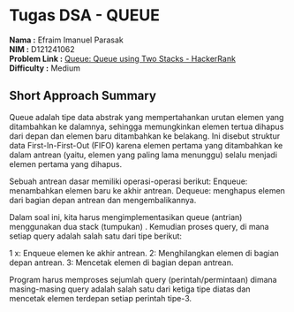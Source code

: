 # Tugas DSA - QUEUE

**Nama          :** Efraim Imanuel Parasak  
**NIM           :** D121241062  
**Problem Link  :** [Queue: Queue using Two Stacks - HackerRank](https://www.hackerrank.com/challenges/queue-using-two-stacks/problem)  
**Difficulty    :** Medium  

## Short Approach Summary

Queue adalah tipe data abstrak yang mempertahankan urutan elemen yang ditambahkan ke dalamnya, sehingga memungkinkan elemen tertua dihapus dari depan dan elemen baru ditambahkan ke belakang. Ini disebut struktur data First-In-First-Out (FIFO) karena elemen pertama yang ditambahkan ke dalam antrean (yaitu, elemen yang paling lama menunggu) selalu menjadi elemen pertama yang dihapus.

Sebuah antrean dasar memiliki operasi-operasi berikut:
Enqueue: menambahkan elemen baru ke akhir antrean.
Dequeue: menghapus elemen dari bagian depan antrean dan mengembalikannya.

Dalam soal ini, kita harus mengimplementasikan queue (antrian) menggunakan dua stack (tumpukan) . Kemudian proses query, di mana setiap query adalah salah satu dari tipe berikut:

1 x: Enqueue elemen ke akhir antrean.
2: Menghilangkan elemen di bagian depan antrean.
3: Mencetak elemen di bagian depan antrean.

Program harus memproses sejumlah query (perintah/permintaan) dimana masing-masing query adalah salah satu dari ketiga tipe diatas dan mencetak elemen terdepan setiap perintah tipe-3.


